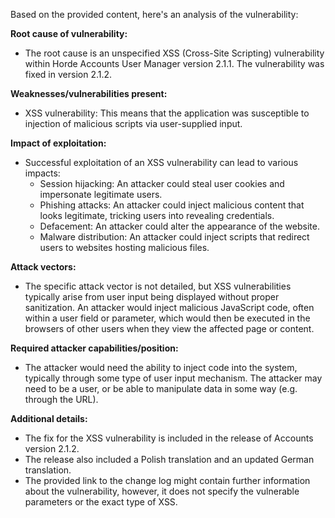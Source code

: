 Based on the provided content, here's an analysis of the vulnerability:

**Root cause of vulnerability:**
- The root cause is an unspecified XSS (Cross-Site Scripting) vulnerability within Horde Accounts User Manager version 2.1.1. The vulnerability was fixed in version 2.1.2.

**Weaknesses/vulnerabilities present:**
- XSS vulnerability: This means that the application was susceptible to injection of malicious scripts via user-supplied input.

**Impact of exploitation:**
- Successful exploitation of an XSS vulnerability can lead to various impacts:
  - Session hijacking: An attacker could steal user cookies and impersonate legitimate users.
  - Phishing attacks: An attacker could inject malicious content that looks legitimate, tricking users into revealing credentials.
  - Defacement: An attacker could alter the appearance of the website.
  - Malware distribution: An attacker could inject scripts that redirect users to websites hosting malicious files.

**Attack vectors:**
- The specific attack vector is not detailed, but XSS vulnerabilities typically arise from user input being displayed without proper sanitization. An attacker would inject malicious JavaScript code, often within a user field or parameter, which would then be executed in the browsers of other users when they view the affected page or content.

**Required attacker capabilities/position:**
- The attacker would need the ability to inject code into the system, typically through some type of user input mechanism. The attacker may need to be a user, or be able to manipulate data in some way (e.g. through the URL).

**Additional details:**
- The fix for the XSS vulnerability is included in the release of Accounts version 2.1.2.
- The release also included a Polish translation and an updated German translation.
- The provided link to the change log might contain further information about the vulnerability, however, it does not specify the vulnerable parameters or the exact type of XSS.